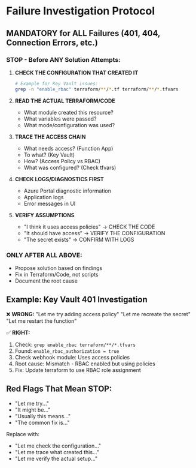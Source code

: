 # Failure Investigation Protocol

## MANDATORY for ALL Failures (401, 404, Connection Errors, etc.)

### STOP - Before ANY Solution Attempts:

1. **CHECK THE CONFIGURATION THAT CREATED IT**
   ```bash
   # Example for Key Vault issues:
   grep -n "enable_rbac" terraform/**/*.tf terraform/**/*.tfvars
   ```

2. **READ THE ACTUAL TERRAFORM/CODE**
   - What module created this resource?
   - What variables were passed?
   - What mode/configuration was used?

3. **TRACE THE ACCESS CHAIN**
   - What needs access? (Function App)
   - To what? (Key Vault)  
   - How? (Access Policy vs RBAC)
   - What was configured? (Check tfvars)

4. **CHECK LOGS/DIAGNOSTICS FIRST**
   - Azure Portal diagnostic information
   - Application logs
   - Error messages in UI

5. **VERIFY ASSUMPTIONS**
   - "I think it uses access policies" → CHECK THE CODE
   - "It should have access" → VERIFY THE CONFIGURATION
   - "The secret exists" → CONFIRM WITH LOGS

### ONLY AFTER ALL ABOVE:
- Propose solution based on findings
- Fix in Terraform/Code, not scripts
- Document the root cause

## Example: Key Vault 401 Investigation

❌ **WRONG:**
"Let me try adding access policy"
"Let me recreate the secret"
"Let me restart the function"

✅ **RIGHT:**
1. Check: `grep enable_rbac terraform/**/*.tfvars`
2. Found: `enable_rbac_authorization = true`
3. Check webhook module: Uses access policies
4. Root cause: Mismatch - RBAC enabled but using policies
5. Fix: Update terraform to use RBAC role assignment

## Red Flags That Mean STOP:
- "Let me try..."
- "It might be..."
- "Usually this means..."
- "The common fix is..."

Replace with:
- "Let me check the configuration..."
- "Let me trace what created this..."
- "Let me verify the actual setup..."